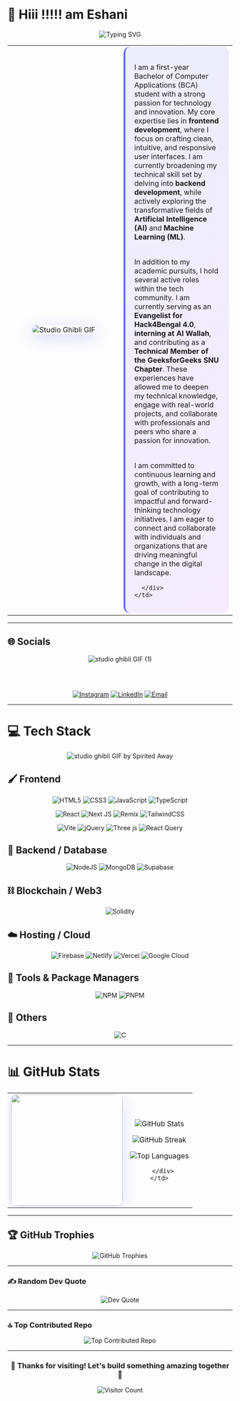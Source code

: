 # 💫 Hiii !!!!! am Eshani

<div align="center">
  
  ![Typing SVG](https://readme-typing-svg.herokuapp.com?font=Fira+Code&weight=600&size=24&duration=3000&pause=1000&color=6366F1&center=true&vCenter=true&width=600&lines=Frontend+Developer+%F0%9F%92%BB;AI%2FML+Enthusiast+%F0%9F%A4%96;Tech+Community+Leader+%F0%9F%9A%80)
  
</div>

<table>
  <tr>
    <td width="50%">
      <div align="center">
        <img src="https://github.com/user-attachments/assets/7bc2d9a9-4aca-4af8-be03-e99e622ff4e8" alt="Studio Ghibli GIF" style="max-width: 100%; height: auto; border-radius: 15px; box-shadow: 0 8px 32px rgba(99, 102, 241, 0.3);">
      </div>
    </td>
    <td>
      <div style="padding: 20px; background: linear-gradient(135deg, rgba(99, 102, 241, 0.1), rgba(168, 85, 247, 0.1)); border-radius: 15px; border-left: 4px solid #6366F1;">
        
I am a first-year Bachelor of Computer Applications (BCA) student with a strong passion for technology and innovation. My core expertise lies in **frontend development**, where I focus on crafting clean, intuitive, and responsive user interfaces. I am currently broadening my technical skill set by delving into **backend development**, while actively exploring the transformative fields of **Artificial Intelligence (AI)** and **Machine Learning (ML)**.<br><br>

In addition to my academic pursuits, I hold several active roles within the tech community. I am currently serving as an **Evangelist for Hack4Bengal 4.0**, **interning at AI Wallah**, and contributing as a **Technical Member of the GeeksforGeeks SNU Chapter**. These experiences have allowed me to deepen my technical knowledge, engage with real-world projects, and collaborate with professionals and peers who share a passion for innovation.<br><br>

I am committed to continuous learning and growth, with a long-term goal of contributing to impactful and forward-thinking technology initiatives. I am eager to connect and collaborate with individuals and organizations that are driving meaningful change in the digital landscape.

      </div>
    </td>
  </tr>
</table>

---

## 🌐 Socials

<div align="center">
  
![studio ghibli GIF (1)](https://github.com/user-attachments/assets/8579f8cf-618d-447d-a6c1-a85f6d29865a)

<br><br>

[![Instagram](https://img.shields.io/badge/Instagram-%23E4405F.svg?style=for-the-badge&logo=Instagram&logoColor=white&labelColor=E4405F)](https://instagram.com/eiizz_zz) 
[![LinkedIn](https://img.shields.io/badge/LinkedIn-%230077B5.svg?style=for-the-badge&logo=linkedin&logoColor=white&labelColor=0077B5)](https://www.linkedin.com/public-profile/settings?trk=d_flagship3_profile_self_view_public_profile) 
[![Email](https://img.shields.io/badge/Email-D14836?style=for-the-badge&logo=gmail&logoColor=white&labelColor=D14836)](mailto:pauleshani06@gmail.com)

</div>

---

# 💻 Tech Stack

<div align="center">
  
![studio ghibli GIF by Spirited Away](https://github.com/user-attachments/assets/29ce6006-a5fd-4f14-a8ea-62f545fdbf6e)

</div>

## 🖌️ Frontend

<div align="center">
  
![HTML5](https://img.shields.io/badge/html5-%23E34F26.svg?style=for-the-badge&logo=html5&logoColor=white)
![CSS3](https://img.shields.io/badge/css3-%231572B6.svg?style=for-the-badge&logo=css3&logoColor=white)
![JavaScript](https://img.shields.io/badge/javascript-%23323330.svg?style=for-the-badge&logo=javascript&logoColor=%23F7DF1E)
![TypeScript](https://img.shields.io/badge/typescript-%23007ACC.svg?style=for-the-badge&logo=typescript&logoColor=white)

![React](https://img.shields.io/badge/react-%2320232a.svg?style=for-the-badge&logo=react&logoColor=%2361DAFB)
![Next JS](https://img.shields.io/badge/Next-black?style=for-the-badge&logo=next.js&logoColor=white)
![Remix](https://img.shields.io/badge/remix-%23000.svg?style=for-the-badge&logo=remix&logoColor=white)
![TailwindCSS](https://img.shields.io/badge/tailwindcss-%2338B2AC.svg?style=for-the-badge&logo=tailwind-css&logoColor=white)

![Vite](https://img.shields.io/badge/vite-%23646CFF.svg?style=for-the-badge&logo=vite&logoColor=white)
![jQuery](https://img.shields.io/badge/jquery-%230769AD.svg?style=for-the-badge&logo=jquery&logoColor=white)
![Three js](https://img.shields.io/badge/threejs-black?style=for-the-badge&logo=three.js&logoColor=white)
![React Query](https://img.shields.io/badge/-React%20Query-FF4154?style=for-the-badge&logo=react%20query&logoColor=white)

</div>

## 🧠 Backend / Database

<div align="center">
  
![NodeJS](https://img.shields.io/badge/node.js-6DA55F?style=for-the-badge&logo=node.js&logoColor=white)
![MongoDB](https://img.shields.io/badge/MongoDB-%234ea94b.svg?style=for-the-badge&logo=mongodb&logoColor=white)
![Supabase](https://img.shields.io/badge/Supabase-3ECF8E?style=for-the-badge&logo=supabase&logoColor=white)

</div>

## ⛓️ Blockchain / Web3

<div align="center">
  
![Solidity](https://img.shields.io/badge/Solidity-%23363636.svg?style=for-the-badge&logo=solidity&logoColor=white)

</div>

## ☁️ Hosting / Cloud

<div align="center">
  
![Firebase](https://img.shields.io/badge/firebase-%23039BE5.svg?style=for-the-badge&logo=firebase)
![Netlify](https://img.shields.io/badge/netlify-%23000000.svg?style=for-the-badge&logo=netlify&logoColor=#00C7B7)
![Vercel](https://img.shields.io/badge/vercel-%23000000.svg?style=for-the-badge&logo=vercel&logoColor=white)
![Google Cloud](https://img.shields.io/badge/GoogleCloud-%234285F4.svg?style=for-the-badge&logo=google-cloud&logoColor=white)

</div>

## 🧰 Tools & Package Managers

<div align="center">
  
![NPM](https://img.shields.io/badge/NPM-%23CB3837.svg?style=for-the-badge&logo=npm&logoColor=white)
![PNPM](https://img.shields.io/badge/pnpm-%234a4a4a.svg?style=for-the-badge&logo=pnpm&logoColor=f69220)

</div>

## 🧪 Others

<div align="center">
  
![C](https://img.shields.io/badge/c-%2300599C.svg?style=for-the-badge&logo=c&logoColor=white)

</div>

---

# 📊 GitHub Stats

<div align="center">

<table>
  <tr>
    <td>
      <div align="center">
        <img src="https://github.com/user-attachments/assets/0dbe510d-1cd1-46f3-b79c-4d4b8e3708c9" width="250" style="border-radius: 15px; box-shadow: 0 8px 32px rgba(99, 102, 241, 0.2);"/>
      </div>
    </td>
    <td>
      <div align="center">

![GitHub Stats](https://github-readme-stats.vercel.app/api?username=euii-ii&theme=tokyonight&hide_border=true&include_all_commits=false&count_private=false&bg_color=0D1117&title_color=6366F1&icon_color=6366F1&text_color=C9D1D9)<br/>

![GitHub Streak](https://nirzak-streak-stats.vercel.app/?user=euii-ii&theme=tokyonight&hide_border=true&background=0D1117&stroke=6366F1&ring=6366F1&fire=FF6B6B&currStreakLabel=6366F1)<br/>

![Top Languages](https://github-readme-stats.vercel.app/api/top-langs/?username=euii-ii&theme=tokyonight&hide_border=true&include_all_commits=false&count_private=false&layout=compact&bg_color=0D1117&title_color=6366F1&text_color=C9D1D9)

      </div>
    </td>
  </tr>
</table>

</div>

---

## 🏆 GitHub Trophies

<div align="center">
  
![GitHub Trophies](https://github-profile-trophy.vercel.app/?username=euii-ii&theme=tokyonight&no-frame=true&no-bg=false&margin-w=4&column=4)

</div>

---

### ✍️ Random Dev Quote

<div align="center">
  
![Dev Quote](https://quotes-github-readme.vercel.app/api?type=horizontal&theme=tokyonight&border=true)

</div>

---

### 🔝 Top Contributed Repo

<div align="center">
  
![Top Contributed Repo](https://github-contributor-stats.vercel.app/api?username=euii-ii&limit=5&theme=tokyonight&combine_all_yearly_contributions=true)

</div>

---

<div align="center">
  
### 🌟 Thanks for visiting! Let's build something amazing together 🚀

![Visitor Count](https://komarev.com/ghpvc/?username=euii-ii&color=6366F1&style=for-the-badge&label=Profile+Views)

</div>
